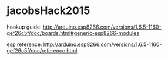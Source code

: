 # jacobsHack2015

hookup guide: http://arduino.esp8266.com/versions/1.6.5-1160-gef26c5f/doc/boards.html#generic-esp8266-modules

esp reference: http://arduino.esp8266.com/versions/1.6.5-1160-gef26c5f/doc/reference.html

